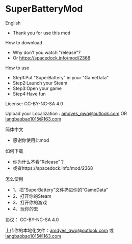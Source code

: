 # SuperBatteryMod

English
* Thank you for use this mod

How to download
* Why don't you watch "release"?
* Or https://spacedock.info/mod/2368

How to use
* Step1:Put "SuperBattery" in your "GameData"
* Step2:Launch your Steam
* Step3:Open your game
* Step4:Have fun

License: CC-BY-NC-SA 4.0

Upload your Localization : amdyes_qwq@outlook.com OR langbaobao1015@163.com

简体中文
* 感谢你使用此mod

如何下载
* 你为什么不看“Release”？
* 或者https://spacedock.info/mod/2368

怎么使用
* 1、把“SuperBattery”文件扔进你的“GameData”
* 2、打开你的Steam
* 3、打开你的游戏
* 4、玩你的去

协议： CC-BY-NC-SA 4.0

上传你的本地化文件：amdyes_qwq@outlook.com 或 langbaobao1015@163.com

